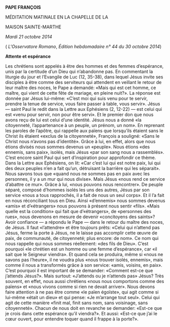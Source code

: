 **PAPE FRANÇOIS**

MÉDITATION MATINALE EN LA CHAPELLE DE LA

MAISON SAINTE-MARTHE

*Mardi 21 octobre 2014*

( *L'Osservatore Romano*, *Édition hebdomadaire n° 44 du 30 octobre 2014*)

**Attente et espérance**

Les chrétiens sont appelés à être des hommes et des femmes d’espérance, unis par la certitude d’un Dieu qui n’abandonne pas. En commentant la liturgie du jour et l’Evangile de Luc (12, 35-38), dans lequel Jésus invite ses disciples à être comme des serviteurs qui attendent en veillant le retour de leur maître des noces, le Pape a demandé: «Mais qui est cet homme, ce maître, qui vient de cette fête de mariage, en pleine nuit?». La réponse est donnée par Jésus lui-même: «C’est moi qui suis venu pour te servir, prendre la tenue de service, vous faire passer à table, vous servir». Jésus — saint Paul le redit dans la Lettre aux Ephésiens (2, 12-22) — est celui qui est «venu pour servir, non pour être servi». Et le premier don que nous avons reçu de lui est celui d’une identité. Jésus nous a donné «la citoyenneté, l’appartenance à un peuple, un prénom, un nom». En reprenant les paroles de l’apôtre, qui rappelle aux païens que lorsqu’ils étaient sans le Christ ils étaient «exclus de la citoyenneté», François a souligné: «Sans le Christ nous n’avons pas d’identité». Grâce à lui, en effet, alors que nous étions divisés nous sommes devenus un «peuple». Nous étions «des ennemis, sans paix», isolés, mais Jésus «par son sang nous a rassemblés». C’est encore saint Paul qui sert d’inspiration pour approfondir ce thème. Dans la Lettre aux Ephésiens, on lit: «Car c’est lui qui est notre paix, lui qui des deux peuples n’en a fait qu’un, détruisant la barrière qui les séparait». Nous savons tous que «quand nous ne sommes pas en paix avec les personnes, il y a un mur qui nous divise». Mais Jésus «nous rend ce service d’abattre ce mur». Grâce à lui, «nous pouvons nous rencontrer». De peuple séparé, composé d’hommes isolés les uns des autres, Jésus par son service «nous a tous rapprochés, il a fait de nous un seul corps». Et il l’a fait en nous réconciliant tous en Dieu. Ainsi «d’ennemis» nous sommes devenus «amis» et d’«étrangers» nous pouvons à présent nous sentir «fils». «Mais quelle est la condition» qui fait que d’«étrangers», de «personnes des rues», nous devenons en mesure de devenir «concitoyens des saints»? Avoir confiance — a répondu le Pape — dans le retour du maître des noces, de Jésus. Il faut «l’attendre» et être toujours prêts: «Celui qui n’attend pas Jésus, ferme la porte à Jésus, ne le laisse pas accomplir cette œuvre de paix, de communauté, de citoyenneté; plus encore: de nom». Ce nom qui nous rappelle qui nous sommes réellement: «des fils de Dieu». C’est pourquoi «le chrétien est un homme ou une femme d’espérance», car «il sait que le Seigneur viendra». Et quand cela se produira, même si «nous ne savons pas l’heure», il ne voudra plus «nous trouver isolés, ennemis», mais comme il nous a transformés grâce à son service: «amis, voisins, en paix». C’est pourquoi il est important de se demander: «Comment est-ce que j’attends Jésus?». Mais surtout: «J’attends ou je n’attends pas» Jésus? Très souvent, en effet, nous aussi chrétiens «nous nous comportons comme des païens» et «nous vivons comme si rien ne devait arriver». Nous devons faire attention à ne pas être comme «le païen égoïste», qui agit comme si lui-même «était un dieu» et qui pense: «Je m’arrange tout seul». Celui qui agit de cette manière «finit mal, finit sans nom, sans voisinage, sans citoyenneté». Chacun de nous doit en revanche se demander: «Est-ce que je crois dans cette espérance qu’il viendra?». Et aussi: «Est-ce que j’ai le cœur ouvert, pour entendre toquer quand il frappe à la porte?».